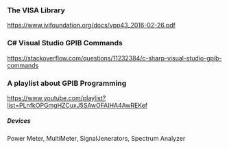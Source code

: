 ### The VISA Library
https://www.ivifoundation.org/docs/vpp43_2016-02-26.pdf

### C# Visual Studio GPIB Commands
https://stackoverflow.com/questions/11232384/c-sharp-visual-studio-gpib-commands

### A playlist about GPIB Programming
https://www.youtube.com/playlist?list=PLnfkOPGmgHZCuxJ5SAwOFAIHA4AwREKef


##### Devices
Power Meter, MultiMeter, SignalJenerators, Spectrum Analyzer
